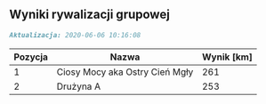 ## Wyniki rywalizacji grupowej

```markdown
Aktualizacja: 2020-06-06 10:16:08
```

Pozycja | Nazwa | Wynik [km] |
------------ | -------------  | -------------
 1 |Ciosy Mocy aka Ostry Cień Mgły | 261 
 2 |Drużyna A | 253